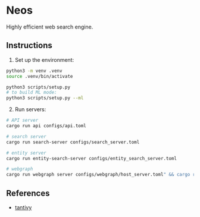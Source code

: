 # Neos

Highly efficient web search engine.

## Instructions

1. Set up the environment:
```bash
python3 -m venv .venv
source .venv/bin/activate

python3 scripts/setup.py
# to build ML mode:
python3 scripts/setup.py --ml
```

2. Run servers:
```bash
# API server
cargo run api configs/api.toml

# search server
cargo run search-server configs/search_server.toml

# entity server
cargo run entity-search-server configs/entity_search_server.toml

# webgraph
cargo run webgraph server configs/webgraph/host_server.toml" && cargo run webgraph server configs/webgraph/page_server.toml
```

## References

- [tantivy](https://crates.io/crates/tantivy)
